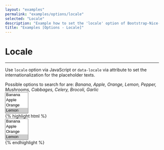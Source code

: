 ```yaml
---
layout: "examples"
permalink: "examples/options/locale"
selected: "Locale"
description: "Example how to set the 'locale' option of Bootstrap-Nice-Select - Gives an overview how to implement the option and how it looks like"
title: "Examples [Options - Locale]"
---
```


# **Locale**

---

Use `locale` option via JavaScript or `data-locale` via attribute to set the internationalization for the placeholder texts.

<div class="alert alert-light d-flex justify-content-start align-items-center font-size-13" role="alert">
        <i class="fa-solid fa-circle-info pe-2"></i>Possible options to search for are: <i class="ms-2">Banana, Apple, Orange, Lemon, Pepper, Mushrooms, Cabbages, Celery, Brocoli, Garlic</i>
</div>

<div class="container my-4 border rounded p-0">
    <div class="p-5 border-bottom">
        <select multiple="multiple" data-bs-toggle="bootstrap-nice-select" data-locale="ja-JP">
            <option value="Banana">Banana</option>
            <option value="Apple">Apple</option>
            <option value="Orange">Orange</option>
            <option value="Lemon" selected="selected">Lemon</option>
            <option value="Pepper">Pepper</option>
            <option value="Mushrooms">Mushrooms</option>
            <option value="Cabbages">Cabbages</option>
            <option value="Celery">Celery</option>
            <option value="Garlic">Garlic</option>
            <option value="Brocoli">Brocoli</option>
        </select>
    </div>
    <div class="bg-highlight rounded">
{% highlight html %}
<div class="container">
    <select multiple="multiple" data-bs-toggle="bootstrap-nice-select" data-locale="ja-JP">
        <option value="Banana">Banana</option>
        <option value="Apple">Apple</option>
        <option value="Orange">Orange</option>
        <option value="Lemon" selected="selected">Lemon</option>
        <option value="Pepper">Pepper</option>
        <option value="Mushrooms">Mushrooms</option>
        <option value="Cabbages">Cabbages</option>
        <option value="Celery">Celery</option>
        <option value="Garlic">Garlic</option>
        <option value="Brocoli">Brocoli</option>
    </select>
</div>
{% endhighlight %}
    </div>
</div>
